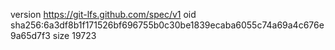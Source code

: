 version https://git-lfs.github.com/spec/v1
oid sha256:6a3df8b1f171526bf696755b0c30be1839ecaba6055c74a69a4c676e9a65d7f3
size 19723
